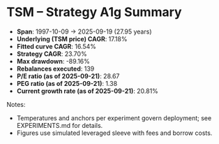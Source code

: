 # TSM – Strategy A1g Summary

- **Span**: 1997-10-09 → 2025-09-19 (27.95 years)
- **Underlying (TSM price) CAGR**: 17.18%
- **Fitted curve CAGR**: 16.54%
- **Strategy CAGR**: 23.70%
- **Max drawdown**: -89.16%
- **Rebalances executed**: 139
- **P/E ratio (as of 2025-09-21)**: 28.67
- **PEG ratio (as of 2025-09-21)**: 1.38
- **Current growth rate (as of 2025-09-21)**: 20.81%

Notes:

- Temperatures and anchors per experiment govern deployment; see EXPERIMENTS.md for details.
- Figures use simulated leveraged sleeve with fees and borrow costs.

